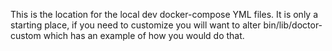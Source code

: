 This is the location for the local dev docker-compose YML files. It is only a
starting place, if you need to customize you will want to alter
bin/lib/doctor-custom which has an example of how you would do that.
